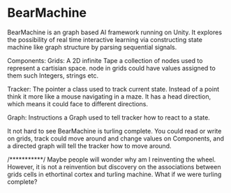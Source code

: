# BearMachine
BearMachine is an graph based AI framework running on Unity. 
It explores the possibility of real time interactive learning via constructing state machine like graph structure by parsing sequential signals.

Components:
Grids: A 2D infinite Tape
a collection of nodes used to represent a cartisian space. 
node in grids could have values assigned to them such Integers, strings etc.

Tracker: The pointer
a class used to track current state.
Instead of a point think it more like a mouse navigating in a maze.
It has a head direction, which means it could face to different directions.

Graph: Instructions
a Graph used to tell tracker how to react to a state.

It not hard to see BearMachine is turling complete. 
You could read or write on grids, track could move around and change values on Components, and a directed graph will tell the tracker how to move around.

/***********/
Maybe people will wonder why am I reinventing the wheel. 
However, it is not a reinvention but discovery on the associations between grids cells in ethortinal cortex and turling machine.
What if we were turling complete? 

